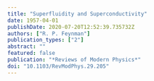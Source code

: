 ```yaml
---
title: "Superfluidity and Superconductivity"
date: 1957-04-01
publishDate: 2020-07-20T12:52:39.735732Z
authors: ["R. P. Feynman"]
publication_types: ["2"]
abstract: ""
featured: false
publication: "*Reviews of Modern Physics*"
doi: "10.1103/RevModPhys.29.205"
---
```


